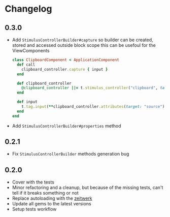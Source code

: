 # Changelog

## 0.3.0

* Add `StimulusControllerBuilder#capture` so builder can be created, stored and accessed outside block scope this can
  be usefoul for the ViewComponents

  ```ruby
  class ClipboardComponent < ApplicationComponent
    def call
      clipboard_controller.capture { input }
    end

    def clipboard_controller
      @clipboard_controller ||= t.stimulus_controller("clipboard", tag: :div)
    end

    def input
      t.tag.input(**clipboard_controller.attributes(target: "source"), type: "text", value: "1234", readonly: true)
    end
  end
  ```

* Add `StimulusControllerBuilder#properties` method

## 0.2.1

* Fix `StimulusControllerBuilder` methods generation bug

## 0.2.0

* Cover with the tests
* Minor refactoring and a cleanup, but because of the missing tests, can't tell if it breaks something or not
* Replace autoloading with the [zeitwerk](https://github.com/fxn/zeitwerk)
* Update all gems to the latest versions
* Setup tests workflow
